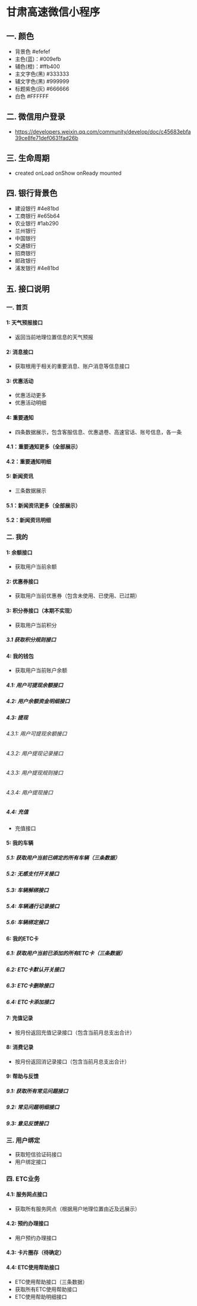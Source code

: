 # 甘肃高速微信小程序

## 一. 颜色
- 背景色 #efefef
- 主色(蓝)：#009efb
- 辅色(橙)：#ffb400
- 主文字色(黑) #333333
- 辅文字色(黑) #999999
- 标题紫色(灰) #666666
- 白色 #FFFFFF

## 二. 微信用户登录
- https://developers.weixin.qq.com/community/develop/doc/c45683ebfa39ce8fe71def0631fad26b

## 三. 生命周期
- created  onLoad  onShow  onReady  mounted

## 四. 银行背景色
- 建设银行 #4e81bd
- 工商银行 #e65b64
- 农业银行 #1ab290
- 兰州银行
- 中国银行
- 交通银行
- 招商银行
- 邮政银行
- 浦发银行 #4e81bd

## 五. 接口说明
### 一. 首页
#### 1: 天气预报接口
- 返回当前地理位置信息的天气预报

#### 2: 消息接口
- 获取根用于相关的重要消息、账户消息等信息接口

#### 3: 优惠活动
- 优惠活动更多
- 优惠活动明细

#### 4: 重要通知
- 四条数据展示，包含客服信息、优惠退卷、高速官话、账号信息，各一条

#### 4.1：重要通知更多（全部展示）

#### 4.2：重要通知明细

#### 5: 新闻资讯
- 三条数据展示

#### 5.1：新闻资讯更多（全部展示）

#### 5.2：新闻资讯明细

### 二. 我的
#### 1: 余额接口
- 获取用户当前余额

#### 2: 优惠券接口
- 获取用户当前优惠券（包含未使用、已使用、已过期）

#### 3: 积分券接口（本期不实现）
- 获取用户当前积分

##### 3.1 获取积分规则接口

#### 4: 我的钱包
- 获取用户当前账户余额

##### 4.1: 用户可提现余额接口
##### 4.2: 用户余额资金明细接口
##### 4.3: 提现
###### 4.3.1: 用户可提现余额接口
###### 4.3.2: 用户提现记录接口
###### 4.3.3: 用户提现规则接口
###### 4.3.4: 用户提现接口
##### 4.4: 充值
- 充值接口

#### 5: 我的车辆
##### 5.1: 获取用户当前已绑定的所有车辆（三条数据）
##### 5.2: 无感支付开关接口
##### 5.3: 车辆解绑接口
##### 5.4: 车辆通行记录接口
##### 5.6: 车辆绑定接口

#### 6: 我的ETC卡
##### 6.1: 获取用户当前已添加的所有ETC卡（三条数据）
##### 6.2: ETC卡默认开关接口
##### 6.3: ETC卡删除接口
##### 6.4: ETC卡添加接口

#### 7: 充值记录
- 按月份返回充值记录接口（包含当前月总支出合计）

#### 8: 消费记录
- 按月份返回消记录接口（包含当前月总支出合计）

#### 9: 帮助与反馈
##### 9.1: 获取所有常见问题接口
##### 9.2: 常见问题明细接口
##### 9.3: 意见反馈接口
### 三. 用户绑定
- 获取短信验证码接口
- 用户绑定接口

### 四. ETC业务

#### 4.1: 服务网点接口
- 获取所有服务网点（根据用户地理位置由近及远展示）

#### 4.2: 预约办理接口
- 用户预约办理接口

#### 4.3: 卡片圈存（待确定）

#### 4.4: ETC使用帮助接口
- ETC使用帮助接口（三条数据）
- 获取所有ETC使用帮助接口
- ETC使用帮助明细接口